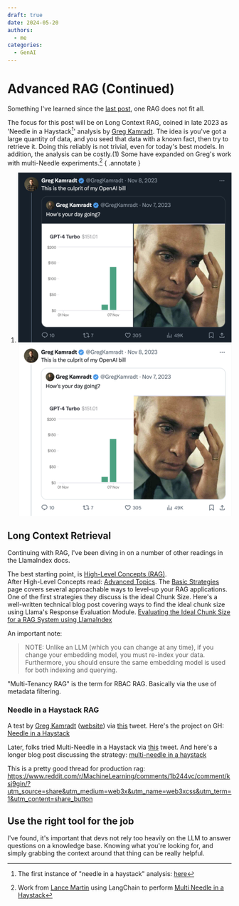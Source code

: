 ```yaml
---
draft: true
date: 2024-05-20
authors:
  - me
categories:
  - GenAI
---
```


# Advanced RAG (Continued)
Something I've learned since the [last post](../advanced-rag.md), one RAG does not fit all.

The focus for this post will be on Long Context RAG, coined in late 2023 as 'Needle in a Haystack[^1]' analysis by [Greg Kamradt](https://x.com/GregKamradt). The idea is you've got a large quantity of data, and you seed that data with a known fact, then try to retrieve it. Doing this reliably is not trivial, even for today's best models. In addition, the analysis can be costly.(1) Some have expanded on Greg's work with multi-Needle experiments.[^2]
{ .annotate }

1.  ![Cost](../../assets/posts/advanced-rag-continued/cost-dark.png#only-dark)
    ![Cost](../../assets/posts/advanced-rag-continued/cost-light.png#only-light)





[^1]: The first instance of "needle in a haystack" analysis: [here](https://x.com/GregKamradt/status/1722386725635580292)
[^2]: Work from [Lance Martin](https://twitter.com/RLanceMartin) using LangChain to perform [Multi Needle in a Haystack](https://github.com/gkamradt/LLMTest_NeedleInAHaystack/blob/main/viz/CreateVisFromLangSmithTesting.ipynb)

## Long Context Retrieval


Continuing with RAG, I've been diving in on a number of other readings in the LlamaIndex docs.

The best starting point, is [High-Level Concepts (RAG)](https://docs.llamaindex.ai/en/stable/getting_started/concepts/).  
After High-Level Concepts read: [Advanced Topics](https://docs.llamaindex.ai/en/stable/optimizing/production_rag/). The [Basic Strategies](https://docs.llamaindex.ai/en/stable/optimizing/basic_strategies/basic_strategies/) page covers several approachable ways to level-up your RAG applications. One of the first strategies they discuss is the ideal Chunk Size. Here's a well-written technical blog post covering ways to find the ideal chunk size using Llama's Response Evaluation Module. [Evaluating the Ideal Chunk Size for a RAG System using LlamaIndex](https://www.llamaindex.ai/blog/evaluating-the-ideal-chunk-size-for-a-rag-system-using-llamaindex-6207e5d3fec5)

An important note:

> NOTE: Unlike an LLM (which you can change at any time), if you change your embedding model, you must re-index your data. Furthermore, you should ensure the same embedding model is used for both indexing and querying.

"Multi-Tenancy RAG" is the term for RBAC RAG. Basically via the use of metadata filtering.

### Needle in a Haystack RAG

A test by [Greg Kamradt](https://x.com/GregKamradt) ([website](https://www.gregkamradt.com)) via [this](https://x.com/GregKamradt/status/1722386725635580292) tweet. Here's the project on GH: [Needle in a Haystack](https://github.com/gkamradt/LLMTest_NeedleInAHaystack/tree/main)

Later, folks tried Multi-Needle in a Haystack via [this](https://x.com/RLanceMartin/status/1767950505148563890) tweet. And here's a longer blog post discussing the strategy: [multi-needle in a haystack](https://blog.langchain.dev/multi-needle-in-a-haystack/)

This is a pretty good thread for production rag: https://www.reddit.com/r/MachineLearning/comments/1b244vc/comment/ksj9gin/?utm_source=share&utm_medium=web3x&utm_name=web3xcss&utm_term=1&utm_content=share_button

## Use the right tool for the job
I've found, it's important that devs not rely too heavily on the LLM to answer questions on a knowledge base. Knowing what you're looking for, and simply grabbing the context around that thing can be really helpful.